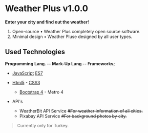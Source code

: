 # Weather Plus v1.0.0
**Enter your city and find out the weather!**
 1. Open-source 
	 • Weather Plus completely open source software.
 3. Minimal design 
	 • Weather Pluse designed by all user types.

## Used Technologies
 **Programming Lang. -- Mark-Up Lang -- Frameworks;** 
 - [JavaScript](https://en.wikipedia.org/wiki/JavaScript) [ES7](https://en.wikipedia.org/wiki/ECMAScript#10th_Edition_-_ECMAScript_2019) 
 - [Html5](https://en.wikipedia.org/wiki/HTML5) - [CSS3](https://en.wikipedia.org/wiki/Cascading_Style_Sheets#CSS_3) 
	 - [Bootstrap 4](https://en.wikipedia.org/wiki/Bootstrap_%28front-end_framework%29) - Metro 4

 - API's 	
	  - WeatherBit API Service ~~#For weather information of all cities.~~
	 - Pixabay API Service 	~~#For background photos by city.~~

> Currently only for Turkey.
